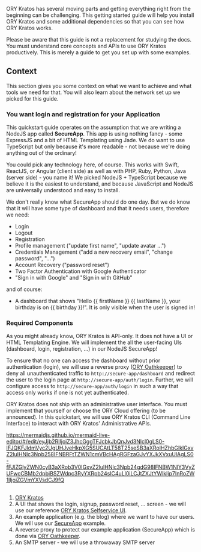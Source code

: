 ORY Kratos has several moving parts and getting everything right from the beginning can be challenging. This getting
started guide will help you install ORY Kratos and some additional dependencies so that you can see how ORY Kratos
works.

Please be aware that this guide is not a replacement for studying the docs. You must understand core concepts
and APIs to use ORY Kratos productively. This is merely a guide to get you set up with some examples.

## Context

This section gives you some context on what we want to achieve and what tools we need for that. You will also learn
about the network set up we picked for this guide.

### You want login and registration for your Application

This quickstart guide operates on the assumption that we are writing a NodeJS app called **SecureApp**. This app
is using nothing fancy - some ExpressJS and a bit of HTML Templating using Jade. We do want to use TypeScript but only
because it's more readable - not because we're doing anything out of the ordinary!

You could pick any technology here, of course. This works with Swift, ReactJS, or Angular (client side) as well as with PHP, Ruby, Python, Java
(server side) - you name it! We picked NodeJS + TypeScript because we believe it is the easiest to understand, and because JavaScript
and NodeJS are universally understood and easy to install.

We don't really know what SecureApp should do one day. But we do know that it will have some type of dashboard and that it
needs users, therefore we need:

- Login
- Logout
- Registration
- Profile management ("update first name", "update avatar ...")
- Credentials Management ("add a new recovery email", "change password", "...")
- Account Recovery ("password reset")
- Two Factor Authentication with Google Authenticator
- "Sign in with Google" and "Sign in with GitHub"

and of course:

- A dashboard that shows "Hello {{ firstName }} {{ lastName }}, your birthday is on {{ birthday }}!". It is only
  visible when the user is signed in!

### Required Components

As you might already know, ORY Kratos is API-only. It does not have a UI or HTML Templating Engine. We will implement
the all the user-facing UIs (dashboard, login, registration, ...) in our NodeJS SecureApp!

To ensure that no one can access the dashboard without prior authentication (login), we will use a reverse proxy
([ORY Oathkeeper](https://github.com/ory/oathkeeper)) to deny all unauthenticated traffic to `http://secure-app/dashboard`
and redirect the user to the login page at `http://secure-app/auth/login`. Further, we will configure access to 
`http://secure-app/auth/login` in such a way that access only works if one is not yet authenticated.

ORY Kratos does not ship with an administrative user interface. You must implement that yourself or choose the ORY Cloud
offering (to be announced). In this quickstart, we will use ORY Kratos CLI (Command Line Interface) to interact
with ORY Kratos' Administrative APIs.



https://mermaidjs.github.io/mermaid-live-editor/#/edit/eyJjb2RlIjoiZ3JhcGggTFJcbkJbQnJvd3Nlcl0gLS0-IFJQKFJldmVyc2UgUHJveHkpXG5SUCAtLT58T25seSB3aXRoIHZhbGlkIGxvZ2luIHNlc3Npb258IFNBRFtTZWN1cmVBcHAgRGFzaGJvYXJkXVxuUlAgLS0-fFJlZGlyZWN0cyB3aXRob3V0IGxvZ2luIHNlc3Npb24gdG98IFNBW1NlY3VyZUFwcCBMb2dpbiBSZWdpc3RyYXRpb24sIC4uLl0iLCJtZXJtYWlkIjp7InRoZW1lIjoiZGVmYXVsdCJ9fQ


##

1. [ORY Kratos](https://github.com/ory/kratos)
2. A UI that shows the login, signup, password reset, ... screen - we will use our reference 
[ORY Kratos Selfservice UI](http://github.com/ory/kratos-selfservice-ui-node).
3. An example application (e.g. the blog) where we want to have our users. We will use our [SecureApp]() example.
4. A reverse proxy to protect our example application (SecureApp) which is done via [ORY Oathkeeper](https://github.com/ory/oathkeeper).
5. An SMTP server - we will use a throwaway SMTP server